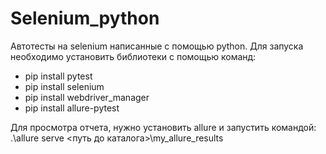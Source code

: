 # Selenium_python
Автотесты на selenium написанные c помощью python. Для запуска необходимо установить библиотеки с помощью команд:
* pip install pytest
* pip install selenium
* pip install webdriver_manager
* pip install allure-pytest

Для просмотра отчета, нужно установить allure и запустить командой: .\allure serve <путь до каталога>\my_allure_results 




